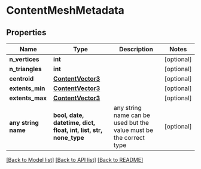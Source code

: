 # ContentMeshMetadata


## Properties
Name | Type | Description | Notes
------------ | ------------- | ------------- | -------------
**n_vertices** | **int** |  | [optional] 
**n_triangles** | **int** |  | [optional] 
**centroid** | [**ContentVector3**](ContentVector3.md) |  | [optional] 
**extents_min** | [**ContentVector3**](ContentVector3.md) |  | [optional] 
**extents_max** | [**ContentVector3**](ContentVector3.md) |  | [optional] 
**any string name** | **bool, date, datetime, dict, float, int, list, str, none_type** | any string name can be used but the value must be the correct type | [optional]

[[Back to Model list]](../README.md#documentation-for-models) [[Back to API list]](../README.md#documentation-for-api-endpoints) [[Back to README]](../README.md)


